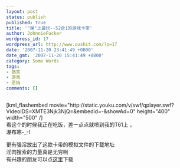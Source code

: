 ```yaml
---
layout: post
status: publish
published: true
title: '"屎"上最烂--52合1的游戏卡带'
author: JohnnieFucker
wordpress_id: 17
wordpress_url: http://www.oushit.com/?p=17
date: '2007-11-20 23:41:49 +0800'
date_gmt: '2007-11-20 15:41:49 +0800'
category: Some Words
tags:
- 搞笑
- 游戏
- 恶搞
comments: []
---
```

<p>[kml_flashembed movie="http://static.youku.com/v/swf/qplayer.swf?VideoIDS=XMTE3Njk3NjQ=&amp;embedid=-&amp;showAd=0" height="400" width="500" /]<br />
看这个的时候我正在吃饭，差一点点就喷到我的T61上 。<br />
瀑布寒-_-!</p>
<p>更有强淫放出了这款卡带的模拟文件的下载地址<br />
淫肉搜索的力量真是无穷啊<br />
有兴趣的朋友可以点<a href="http://www.chinaemu.org/rom/html/40/soft_23876.html" target="_blank">这里</a>下载</p>
